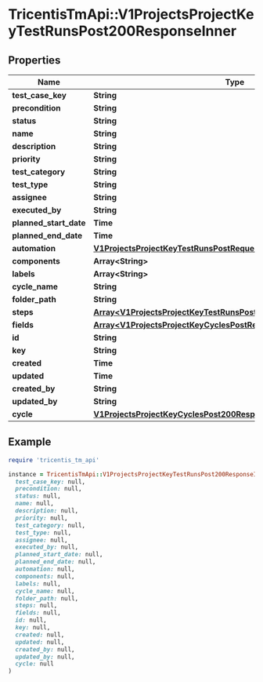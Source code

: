 # TricentisTmApi::V1ProjectsProjectKeyTestRunsPost200ResponseInner

## Properties

| Name | Type | Description | Notes |
| ---- | ---- | ----------- | ----- |
| **test_case_key** | **String** |  |  |
| **precondition** | **String** |  | [optional] |
| **status** | **String** |  |  |
| **name** | **String** |  | [optional] |
| **description** | **String** |  | [optional] |
| **priority** | **String** |  | [optional] |
| **test_category** | **String** |  | [optional] |
| **test_type** | **String** |  |  |
| **assignee** | **String** |  | [optional] |
| **executed_by** | **String** |  | [optional] |
| **planned_start_date** | **Time** |  | [optional] |
| **planned_end_date** | **Time** |  | [optional] |
| **automation** | [**V1ProjectsProjectKeyTestRunsPostRequestTestRunsInnerAutomation**](V1ProjectsProjectKeyTestRunsPostRequestTestRunsInnerAutomation.md) |  | [optional] |
| **components** | **Array&lt;String&gt;** |  | [optional] |
| **labels** | **Array&lt;String&gt;** |  | [optional] |
| **cycle_name** | **String** |  | [optional] |
| **folder_path** | **String** |  | [optional] |
| **steps** | [**Array&lt;V1ProjectsProjectKeyTestRunsPost200ResponseInnerStepsInner&gt;**](V1ProjectsProjectKeyTestRunsPost200ResponseInnerStepsInner.md) |  | [optional] |
| **fields** | [**Array&lt;V1ProjectsProjectKeyCyclesPostRequestInnerFieldsInner&gt;**](V1ProjectsProjectKeyCyclesPostRequestInnerFieldsInner.md) |  | [optional] |
| **id** | **String** |  | [optional] |
| **key** | **String** |  | [optional] |
| **created** | **Time** |  | [optional] |
| **updated** | **Time** |  | [optional] |
| **created_by** | **String** |  | [optional] |
| **updated_by** | **String** |  | [optional] |
| **cycle** | [**V1ProjectsProjectKeyCyclesPost200ResponseInner**](V1ProjectsProjectKeyCyclesPost200ResponseInner.md) |  | [optional] |

## Example

```ruby
require 'tricentis_tm_api'

instance = TricentisTmApi::V1ProjectsProjectKeyTestRunsPost200ResponseInner.new(
  test_case_key: null,
  precondition: null,
  status: null,
  name: null,
  description: null,
  priority: null,
  test_category: null,
  test_type: null,
  assignee: null,
  executed_by: null,
  planned_start_date: null,
  planned_end_date: null,
  automation: null,
  components: null,
  labels: null,
  cycle_name: null,
  folder_path: null,
  steps: null,
  fields: null,
  id: null,
  key: null,
  created: null,
  updated: null,
  created_by: null,
  updated_by: null,
  cycle: null
)
```

